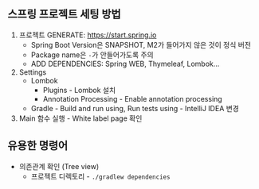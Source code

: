 ## 스프링 프로젝트 세팅 방법
1. 프로젝트 GENERATE: https://start.spring.io
	- Spring Boot Version은 SNAPSHOT, M2가 들어가지 않은 것이 정식 버전
	- Package name은 `-`가 안들어가도록 주의
	- ADD DEPENDENCIES: Spring WEB, Thymeleaf, Lombok...
2. Settings
	- Lombok
		- Plugins - Lombok 설치
		- Annotation Processing - Enable annotation processing
	- Gradle - Build and run using, Run tests using - IntelliJ IDEA 변경
3. Main 함수 실행 - White label page 확인

## 유용한 명령어
- 의존관계 확인 (Tree view)
	- 프로젝트 디렉토리 - `./gradlew dependencies`